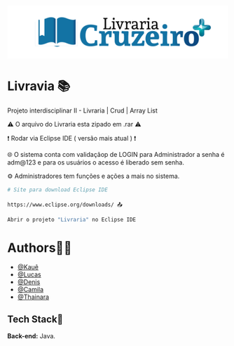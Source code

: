 ![Logo](logo.png)
# Livravia 📚


Projeto interdisciplinar II - Livraria | Crud | Array List

⚠️ O arquivo do Livraria esta zipado em .rar ⚠️

❗ Rodar via Eclipse IDE ( versão mais atual ) ❗

🌐 O sistema conta com validaçãop de LOGIN para Administrador a senha é adm@123 e para os usuários o acesso é liberado sem senha.

⚙️ Administradores tem funções e ações a mais no sistema.


```bash
# Site para download Eclipse IDE

https://www.eclipse.org/downloads/ 📤

Abrir o projeto "Livraria" no Eclipse IDE
```

# Authors🙋‍♂️
- [@Kauê](https://github.com/KaueLoviz)
- [@Lucas](https://github.com/Lucascuca)
- [@Denis](https://github.com/denispancionato)
- [@Camila](https://github.com/Cmilacs)
- [@Thainara](https://github.com/Tha-inara)
 
## Tech Stack📝
**Back-end:** Java.
